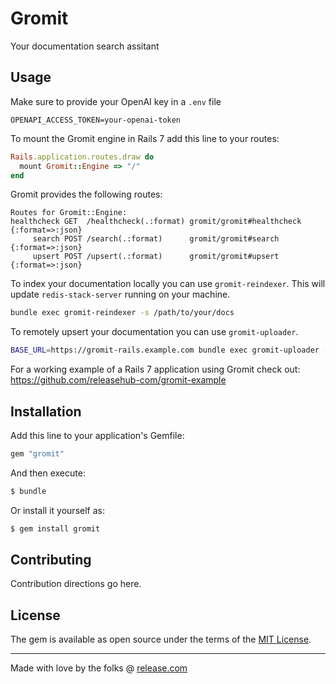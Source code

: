 # Gromit
Your documentation search assitant

## Usage

Make sure to provide your OpenAI key in a `.env` file
```
OPENAPI_ACCESS_TOKEN=your-openai-token
```

To mount the Gromit engine in Rails 7 add this line to your routes:
```ruby
Rails.application.routes.draw do
  mount Gromit::Engine => "/"
end
```

Gromit provides the following routes:
```
Routes for Gromit::Engine:
healthcheck GET  /healthcheck(.:format) gromit/gromit#healthcheck {:format=>:json}
     search POST /search(.:format)      gromit/gromit#search {:format=>:json}
     upsert POST /upsert(.:format)      gromit/gromit#upsert {:format=>:json}
```

To index your documentation locally you can use `gromit-reindexer`. This will update `redis-stack-server` running on your machine.
```bash
bundle exec gromit-reindexer -s /path/to/your/docs
```

To remotely upsert your documentation you can use `gromit-uploader`.
```bash
BASE_URL=https://gromit-rails.example.com bundle exec gromit-uploader -s /path/to/your/docs
```

For a working example of a Rails 7 application using Gromit check out:
https://github.com/releasehub-com/gromit-example

## Installation
Add this line to your application's Gemfile:

```ruby
gem "gromit"
```

And then execute:
```bash
$ bundle
```

Or install it yourself as:
```bash
$ gem install gromit
```

## Contributing
Contribution directions go here.

## License
The gem is available as open source under the terms of the [MIT License](https://opensource.org/licenses/MIT).

---
Made with love by the folks @ [release.com](https://release.com)
